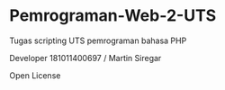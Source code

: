 # Pemrograman-Web-2-UTS

Tugas scripting UTS pemrograman bahasa PHP

Developer 181011400697 / Martin Siregar

Open License
